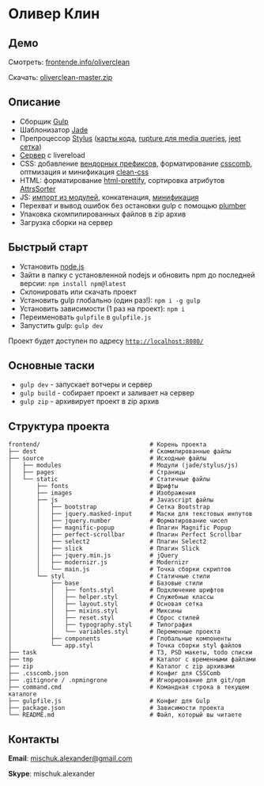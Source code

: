 # Оливер Клин

## Демо
Смотреть: [frontende.info/oliverclean](http://frontende.info/oliverclean)

Скачать: [oliverclean-master.zip](https://github.com/Mischuk/oliverclean/archive/master.zip)

## Описание
* Сборщик [Gulp](http://gulpjs.com/)
* Шаблонизатор [Jade](http://jade-lang.com/)
* Препроцессор [Stylus](http://stylus-lang.com/) ([карты кода](https://www.npmjs.com/package/gulp-sourcemaps), [rupture для media queries](http://jescalan.github.io/rupture/), [jeet сетка](http://jeet.gs/))
* [Сервер](https://www.npmjs.com/package/gulp-connect) с livereload
* CSS: добавление [вендорных префиксов](https://www.npmjs.com/package/autoprefixer-stylus), форматирование [csscomb](https://www.npmjs.com/package/gulp-csscomb), оптмизация и минификация [clean-css](https://www.npmjs.com/package/gulp-csso)
* HTML: форматирование [html-prettify](https://www.npmjs.com/package/gulp-html-prettify), сортировка атрибутов [AttrsSorter](https://www.npmjs.com/package/posthtml-attrs-sorter)
* JS: [импорт из модулей](https://www.npmjs.com/package/gulp-include), конкатенация, [минификация](https://www.npmjs.com/package/gulp-uglify)
* Перехват и вывод ошибок без остановки gulp с помощью [plumber](https://www.npmjs.com/package/gulp-plumber)
* Упаковка скомпилированных файлов в zip архив
* Загрузка сборки на сервер

## Быстрый старт

* Установить [node.js](https://nodejs.org)
* Зайти в папку с установленной nodejs и обновить npm до последней версии: `npm install npm@latest`
* Склонировать или скачать проект
* Установить gulp глобально (один раз!): `npm i -g gulp`
* Установить зависимости (1 раз на проект): `npm i`
* Переименовать `gulpfile` в `gulpfile.js`
* Запустить gulp: `gulp dev`

Проект будет доступен по адресу [`http://localhost:8080/`](http://localhost:8080/)

## Основные таски

* `gulp dev` - запускает вотчеры и сервер
* `gulp build` - собирает проект и заливает на сервер
* `gulp zip` - архивирует проект в zip архив

## Структура проекта

```
frontend/                               # Корень проекта
├── dest                                # Скомилированные файлы
├── source                              # Исходные файлы
│   ├── modules                         # Модули (jade/stylus/js)
│   ├── pages                           # Страницы
│   └── static                          # Статичные файлы
│       ├── fonts                       # Шрифты
│       ├── images                      # Изображения
│       ├── js                          # Javascript файлы
│       │   ├── bootstrap               # Сетка Bootstrap
│       │   ├── jquery.masked-input     # Маски для текстовых инпутов
│       │   ├── jquery.number           # Форматирование чисел
│       │   ├── magnific-popup          # Плагин Magnific Popup
│       │   ├── perfect-scrollbar       # Плагин Perfect Scrollbar
│       │   ├── select2                 # Плагин Select2
│       │   ├── slick                   # Плагин Slick
│       │   ├── jquery.min.js           # jQuery
│       │   ├── modernizr.js            # Modernizr
│       │   └── main.js                 # Точка сборки скриптов
│       └── styl                        # Статичные стили
│           ├── base                    # Базовые стили
│           │   ├── fonts.styl          # Подключение шрифтов
│           │   ├── helper.styl         # Служебные классы
│           │   ├── layout.styl         # Основая сетка
│           │   ├── mixins.styl         # Миксины
│           │   ├── reset.styl          # Сброс стилей
│           │   ├── typography.styl     # Типография
│           │   └── variables.styl      # Переменные проекта
│           ├── components              # Глобальные компоненты
│           └── app.styl                # Точка сборки styl файлов
├── task                                # ТЗ, PSD макеты, todo списки
├── tmp                                 # Каталог с временными файлами
├── zip                                 # Каталог с zip архивами
├── .csscomb.json                       # Конфиг для CSSComb
├── .gitignore / .npmingrone            # Игнорирование для git/npm
├── command.cmd                         # Командная строка в текущем каталоге
├── gulpfile.js                         # Конфиг для Gulp
├── package.json                        # Зависимости проекта
└── README.md                           # Файл, который вы читаете
```

## Контакты
**Email**: mischuk.alexander@gmail.com

**Skype**: mischuk.alexander
